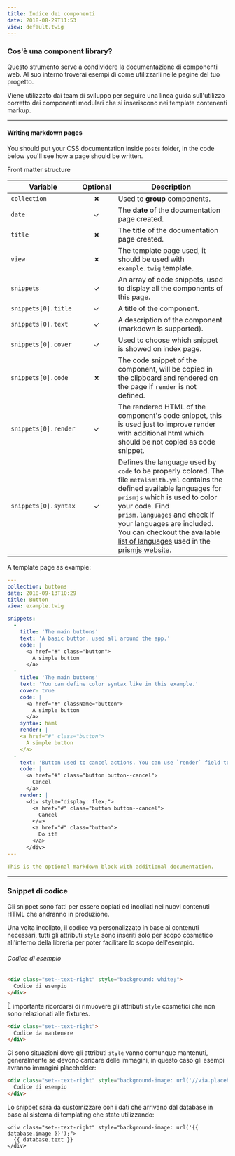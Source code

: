 ```yaml
---
title: Indice dei componenti
date: 2018-08-29T11:53
view: default.twig
---
```


### Cos'è una component library?

Questo strumento serve a condividere la documentazione di componenti web. Al suo interno troverai esempi di come utilizzarli nelle pagine del tuo progetto.

Viene utilizzato dai team di sviluppo per seguire una linea guida sull'utilizzo corretto dei componenti modulari che si inseriscono nei template contenenti markup.

---

#### Writing markdown pages

You should put your CSS documentation inside `posts` folder, in the code below you'll see how a page should be written.

Front matter structure

| Variable | Optional | Description |
|-|:-:|-|
| `collection` | **✗** | Used to **group** components. |
| `date` | ✓ | The **date** of the documentation page created. |
| `title` | **✗** | The **title** of the documentation page created. |
| `view` | **✗** | The template page used, it should be used with `example.twig` template. |
| `snippets` | ✓ | An array of code snippets, used to display all the components of this page. |
| `snippets[0].title` | ✓ | A title of the component. |
| `snippets[0].text` | ✓ | A description of the component (markdown is supported). |
| `snippets[0].cover` | ✓ | Used to choose which snippet is showed on index page. |
| `snippets[0].code` | **✗** | The code snippet of the component, will be copied in the clipboard and rendered on the page if `render` is not defined. |
| `snippets[0].render` | ✓ | The rendered HTML of the component's code snippet, this is used just to improve render with additional html which should be not copied as code snippet. |
| `snippets[0].syntax` | ✓ | Defines the language used by `code` to be properly colored. The file `metalsmith.yml` contains the defined available languages for `prismjs` which is used to color your code. Find `prism.languages` and check if your languages are included. You can checkout the available [list of languages][primsjs-syntax] used in the [prismjs website][primsjs]. |

A template page as example:

```yaml
---
collection: buttons
date: 2018-09-13T10:29
title: Button
view: example.twig

snippets:
  -
    title: 'The main buttons'
    text: 'A basic button, used all around the app.'
    code: |
      <a href="#" class="button">
        A simple button
      </a>
  -
    title: 'The main buttons'
    text: 'You can define color syntax like in this example.'
    cover: true
    code: |
      <a href="#" className="button">
        A simple button
      </a>
    syntax: haml
    render: |
    <a href="#" class="button">
      A simple button
    </a>
  -
    text: 'Button used to cancel actions. You can use `render` field to display a different content to make better explanations on how components are displayed.'
    code: |
      <a href="#" class="button button--cancel">
        Cancel
      </a>
    render: |
      <div style="display: flex;">
        <a href="#" class="button button--cancel">
          Cancel
        </a>
        <a href="#" class="button">
          Do it!
        </a>
      </div>
---

This is the optional markdown block with additional documentation.

```

---

### Snippet di codice

Gli snippet sono fatti per essere copiati ed incollati nei nuovi contenuti HTML che andranno in produzione.

Una volta incollato, il codice va personalizzato in base ai contenuti necessari, tutti gli attributi `style` sono inseriti solo per scopo cosmetico all'interno della libreria per poter facilitare lo scopo dell'esempio.

###### Codice di esempio

```html
<div class="set--text-right" style="background: white;">
  Codice di esempio
</div>
```

È importante ricordarsi di rimuovere gli attributi `style` cosmetici che non sono relazionati alle fixtures.

```html
<div class="set--text-right">
  Codice da mantenere
</div>
```

Ci sono situazioni dove gli attributi `style` vanno comunque mantenuti, generalmente se devono caricare delle immagini, in questo caso gli esempi avranno immagini placeholder:

```html
<div class="set--text-right" style="background-image: url('//via.placeholder.com/640x480');">
  Codice di esempio
</div>
```

Lo snippet sarà da customizzare con i dati che arrivano dal database in base al sistema di templating che state utilizzando:

```twig
<div class="set--text-right" style="background-image: url('{{ database.image }}');">
  {{ database.text }}
</div>
```

[bem]: https://speakerdeck.com/vitto/workshop-sass-for-bem-development
[frontsize]: https://github.com/ideatosrl/frontsize
[include-media]: http://include-media.com
[sass]: https://sass-lang.com
[primsjs-syntax]: https://prismjs.com/#languages-list
[primsjs]: https://prismjs.com/
